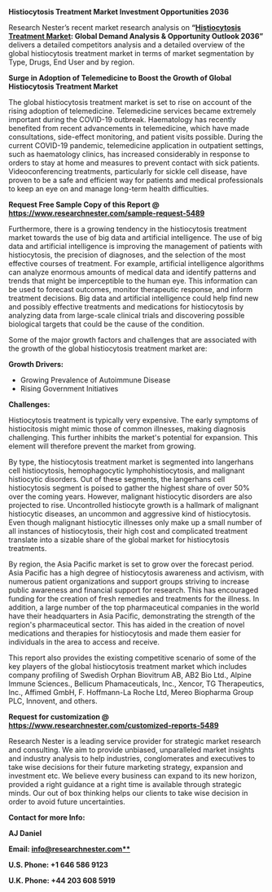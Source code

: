 ﻿**Histiocytosis Treatment Market Investment Opportunities 2036**

Research Nester’s recent market research analysis on **“[Histiocytosis Treatment Market](https://www.researchnester.com/reports/histiocytosis-treatment-market/5489): Global Demand Analysis & Opportunity Outlook 2036”** delivers a detailed competitors analysis and a detailed overview of the global histiocytosis treatment market in terms of market segmentation by Type, Drugs, End User and by region. 

**Surge in Adoption of Telemedicine to Boost the Growth of Global Histiocytosis Treatment Market** 

The global histiocytosis treatment market is set to rise on account of the rising adoption of telemedicine. Telemedicine services became extremely important during the COVID-19 outbreak. Haematology has recently benefited from recent advancements in telemedicine, which have made consultations, side-effect monitoring, and patient visits possible. During the current COVID-19 pandemic, telemedicine application in outpatient settings, such as haematology clinics, has increased considerably in response to orders to stay at home and measures to prevent contact with sick patients. Videoconferencing treatments, particularly for sickle cell disease, have proven to be a safe and efficient way for patients and medical professionals to keep an eye on and manage long-term health difficulties. 

**Request Free Sample Copy of this Report @ <https://www.researchnester.com/sample-request-5489>** 

Furthermore, there is a growing tendency in the histiocytosis treatment market towards the use of big data and artificial intelligence. The use of big data and artificial intelligence is improving the management of patients with histiocytosis, the precision of diagnoses, and the selection of the most effective courses of treatment. For example, artificial intelligence algorithms can analyze enormous amounts of medical data and identify patterns and trends that might be imperceptible to the human eye. This information can be used to forecast outcomes, monitor therapeutic response, and inform treatment decisions. Big data and artificial intelligence could help find new and possibly effective treatments and medications for histiocytosis by analyzing data from large-scale clinical trials and discovering possible biological targets that could be the cause of the condition. 

Some of the major growth factors and challenges that are associated with the growth of the global histiocytosis treatment market are:

**Growth Drivers:**

- Growing Prevalence of Autoimmune Disease 
- Rising Government Initiatives 

**Challenges:**

Histiocytosis treatment is typically very expensive. The early symptoms of histiocitosis might mimic those of common illnesses, making diagnosis challenging. This further inhibits the market's potential for expansion. This element will therefore prevent the market from growing. 

By type, the histiocytosis treatment market is segmented into langerhans cell histiocytosis, hemophagocytic lymphohistiocytosis, and malignant histiocytic disorders. Out of these segments, the langerhans cell histiocytosis segment is poised to gather the highest share of over 50% over the coming years. However, malignant histiocytic disorders are also projected to rise. Uncontrolled histiocyte growth is a hallmark of malignant histiocytic diseases, an uncommon and aggressive kind of histiocytosis. Even though malignant histiocytic illnesses only make up a small number of all instances of histiocytosis, their high cost and complicated treatment translate into a sizable share of the global market for histiocytosis treatments. 

By region, the Asia Pacific market is set to grow over the forecast period. Asia Pacific has a high degree of histiocytosis awareness and activism, with numerous patient organizations and support groups striving to increase public awareness and financial support for research. This has encouraged funding for the creation of fresh remedies and treatments for the illness. In addition, a large number of the top pharmaceutical companies in the world have their headquarters in Asia Pacific, demonstrating the strength of the region's pharmaceutical sector. This has aided in the creation of novel medications and therapies for histiocytosis and made them easier for individuals in the area to access and receive. 

This report also provides the existing competitive scenario of some of the key players of the global histiocytosis treatment market which includes company profiling of Swedish Orphan Biovitrum AB, AB2 Bio Ltd., Alpine Immune Sciences., Bellicum Phamaceuticals, Inc., Xencor, TG Therapeutics, Inc., Affimed GmbH, F. Hoffmann-La Roche Ltd, Mereo Biopharma Group PLC, Innovent, and others. 

**Request for customization @ <https://www.researchnester.com/customized-reports-5489>**  

Research Nester is a leading service provider for strategic market research and consulting. We aim to provide unbiased, unparalleled market insights and industry analysis to help industries, conglomerates and executives to take wise decisions for their future marketing strategy, expansion and investment etc. We believe every business can expand to its new horizon, provided a right guidance at a right time is available through strategic minds. Our out of box thinking helps our clients to take wise decision in order to avoid future uncertainties.

**Contact for more Info:**

**AJ Daniel**

**Email: [info@researchnester.com**](mailto:info@researchnester.com)**

**U.S. Phone: +1 646 586 9123** 

**U.K. Phone: +44 203 608 5919**
